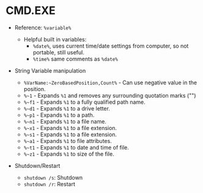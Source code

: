 # CMD.EXE

- Reference: `%variable%`
    - Helpful built in variables:
        - `%date%`, uses current time/date settings from computer, so
          not portable, still useful.
        - `%time%` same comments as `%date%`
- String Variable manipulation
    - `%VarName:~ZeroBasedPosition,Count%` - Can use negative value in
      the position.
    - `%~1` - Expands `%1` and removes any surrounding quotation marks
      ("")
    - `%~f1` - Expands `%1` to a fully qualified path name.
    - `%~d1` - Expands `%1` to a drive letter.
    - `%~p1` - Expands `%1` to a path.
    - `%~n1` - Expands `%1` to a file name.
    - `%~x1` - Expands `%1` to a file extension.
    - `%~s1` - Expands `%1` to a file extension.
    - `%~a1` - Expands `%1` to file attributes.
    - `%~t1` - Expands `%1` to date and time of file.
    - `%~z1` - Expands `%1` to size of the file.

- Shutdown/Restart
    - `shutdown /s`: Shutdown
    -  `shutdown /r`: Restart


